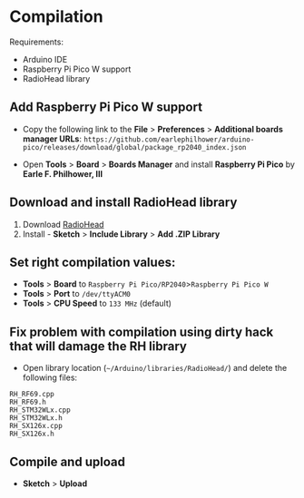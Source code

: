 
# Compilation

Requirements:
- Arduino IDE
- Raspberry Pi Pico W support
- RadioHead library

## Add Raspberry Pi Pico W support
- Copy the following link to the **File** > **Preferences** > **Additional boards manager URLs**:
`https://github.com/earlephilhower/arduino-pico/releases/download/global/package_rp2040_index.json`

- Open **Tools** > **Board** > **Boards Manager** and install **Raspberry Pi Pico** by **Earle F. Philhower, III**

## Download and install RadioHead library
1. Download [RadioHead](http://www.airspayce.com/mikem/arduino/RadioHead/RadioHead-1.130.zip)
0. Install - **Sketch** > **Include Library** > **Add .ZIP Library**

## Set right compilation values:
- **Tools** > **Board** to `Raspberry Pi Pico/RP2040`>`Raspberry Pi Pico W`
- **Tools** > **Port** to `/dev/ttyACM0`
- **Tools** > **CPU Speed** to `133 MHz` (default)

## Fix problem with compilation using dirty hack that will damage the RH library
- Open library location (`~/Arduino/libraries/RadioHead/`) and delete the following files:
```
RH_RF69.cpp
RH_RF69.h
RH_STM32WLx.cpp
RH_STM32WLx.h
RH_SX126x.cpp
RH_SX126x.h
```

## Compile and upload
- **Sketch** > **Upload**
